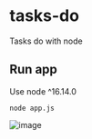 # tasks-do
Tasks do with node

## Run app

Use node ^16.14.0

`node app.js`


![image](https://github.com/jacksonguerrer0/tasks-do/assets/83600299/d9308fb3-b57e-4b7b-9cca-d4593f2dcc72)
